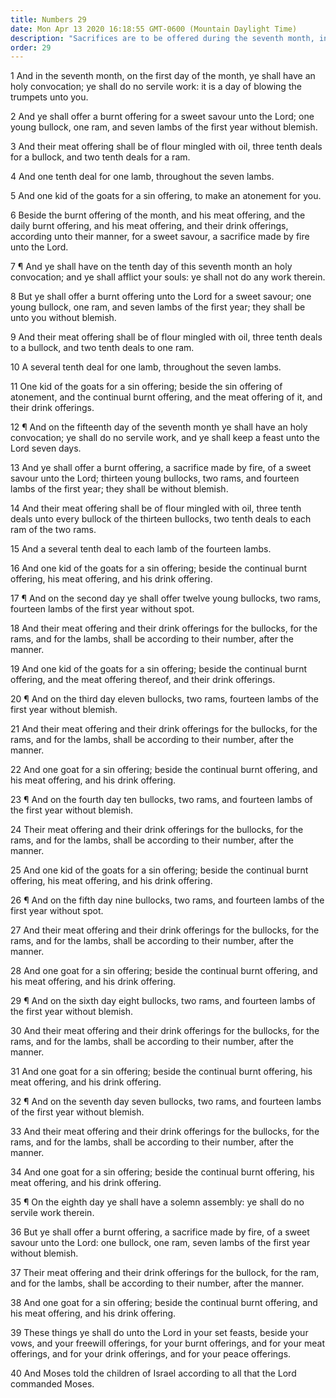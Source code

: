 ```yaml
---
title: Numbers 29
date: Mon Apr 13 2020 16:18:55 GMT-0600 (Mountain Daylight Time)
description: "Sacrifices are to be offered during the seventh month, including at the Feast of Trumpets and at the Feast of Tabernacles."
order: 29
---
```


1 And in the seventh month, on the first day of the month, ye shall have an holy convocation; ye shall do no servile work: it is a day of blowing the trumpets unto you.

2 And ye shall offer a burnt offering for a sweet savour unto the Lord; one young bullock, one ram, and seven lambs of the first year without blemish.

3 And their meat offering shall be of flour mingled with oil, three tenth deals for a bullock, and two tenth deals for a ram.

4 And one tenth deal for one lamb, throughout the seven lambs.

5 And one kid of the goats for a sin offering, to make an atonement for you.

6 Beside the burnt offering of the month, and his meat offering, and the daily burnt offering, and his meat offering, and their drink offerings, according unto their manner, for a sweet savour, a sacrifice made by fire unto the Lord.

7 ¶ And ye shall have on the tenth day of this seventh month an holy convocation; and ye shall afflict your souls: ye shall not do any work therein.

8 But ye shall offer a burnt offering unto the Lord for a sweet savour; one young bullock, one ram, and seven lambs of the first year; they shall be unto you without blemish.

9 And their meat offering shall be of flour mingled with oil, three tenth deals to a bullock, and two tenth deals to one ram.

10 A several tenth deal for one lamb, throughout the seven lambs.

11 One kid of the goats for a sin offering; beside the sin offering of atonement, and the continual burnt offering, and the meat offering of it, and their drink offerings.

12 ¶ And on the fifteenth day of the seventh month ye shall have an holy convocation; ye shall do no servile work, and ye shall keep a feast unto the Lord seven days.

13 And ye shall offer a burnt offering, a sacrifice made by fire, of a sweet savour unto the Lord; thirteen young bullocks, two rams, and fourteen lambs of the first year; they shall be without blemish.

14 And their meat offering shall be of flour mingled with oil, three tenth deals unto every bullock of the thirteen bullocks, two tenth deals to each ram of the two rams.

15 And a several tenth deal to each lamb of the fourteen lambs.

16 And one kid of the goats for a sin offering; beside the continual burnt offering, his meat offering, and his drink offering.

17 ¶ And on the second day ye shall offer twelve young bullocks, two rams, fourteen lambs of the first year without spot.

18 And their meat offering and their drink offerings for the bullocks, for the rams, and for the lambs, shall be according to their number, after the manner.

19 And one kid of the goats for a sin offering; beside the continual burnt offering, and the meat offering thereof, and their drink offerings.

20 ¶ And on the third day eleven bullocks, two rams, fourteen lambs of the first year without blemish.

21 And their meat offering and their drink offerings for the bullocks, for the rams, and for the lambs, shall be according to their number, after the manner.

22 And one goat for a sin offering; beside the continual burnt offering, and his meat offering, and his drink offering.

23 ¶ And on the fourth day ten bullocks, two rams, and fourteen lambs of the first year without blemish.

24 Their meat offering and their drink offerings for the bullocks, for the rams, and for the lambs, shall be according to their number, after the manner.

25 And one kid of the goats for a sin offering; beside the continual burnt offering, his meat offering, and his drink offering.

26 ¶ And on the fifth day nine bullocks, two rams, and fourteen lambs of the first year without spot.

27 And their meat offering and their drink offerings for the bullocks, for the rams, and for the lambs, shall be according to their number, after the manner.

28 And one goat for a sin offering; beside the continual burnt offering, and his meat offering, and his drink offering.

29 ¶ And on the sixth day eight bullocks, two rams, and fourteen lambs of the first year without blemish.

30 And their meat offering and their drink offerings for the bullocks, for the rams, and for the lambs, shall be according to their number, after the manner.

31 And one goat for a sin offering; beside the continual burnt offering, his meat offering, and his drink offering.

32 ¶ And on the seventh day seven bullocks, two rams, and fourteen lambs of the first year without blemish.

33 And their meat offering and their drink offerings for the bullocks, for the rams, and for the lambs, shall be according to their number, after the manner.

34 And one goat for a sin offering; beside the continual burnt offering, his meat offering, and his drink offering.

35 ¶ On the eighth day ye shall have a solemn assembly: ye shall do no servile work therein.

36 But ye shall offer a burnt offering, a sacrifice made by fire, of a sweet savour unto the Lord: one bullock, one ram, seven lambs of the first year without blemish.

37 Their meat offering and their drink offerings for the bullock, for the ram, and for the lambs, shall be according to their number, after the manner.

38 And one goat for a sin offering; beside the continual burnt offering, and his meat offering, and his drink offering.

39 These things ye shall do unto the Lord in your set feasts, beside your vows, and your freewill offerings, for your burnt offerings, and for your meat offerings, and for your drink offerings, and for your peace offerings.

40 And Moses told the children of Israel according to all that the Lord commanded Moses.
